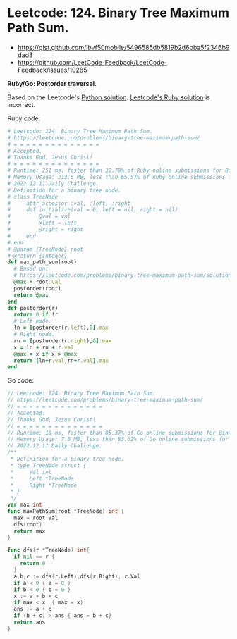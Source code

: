 # Leetcode: 124. Binary Tree Maximum Path Sum.

- https://gist.github.com/lbvf50mobile/5496585db5819b2d6bba5f2346b9dad3
- https://github.com/LeetCode-Feedback/LeetCode-Feedback/issues/10285

**Ruby/Go: Postorder traversal.**

Based on the Leetcode's [Python solution](https://leetcode.com/problems/binary-tree-maximum-path-sum/solution/). [Leetcode's Ruby solution](https://leetcode.com/problems/binary-tree-maximum-path-sum/solution/1713445) is incorrect.

Ruby code:
```Ruby
# Leetcode: 124. Binary Tree Maximum Path Sum.
# https://leetcode.com/problems/binary-tree-maximum-path-sum/
# = = = = = = = = = = = = = =
# Accepted.
# Thanks God, Jesus Christ!
# = = = = = = = = = = = = = =
# Runtime: 251 ms, faster than 32.79% of Ruby online submissions for Binary Tree Maximum Path Sum.
# Memory Usage: 213.5 MB, less than 65.57% of Ruby online submissions for Binary Tree Maximum Path Sum.
# 2022.12.11 Daily Challenge.
# Definition for a binary tree node.
# class TreeNode
#     attr_accessor :val, :left, :right
#     def initialize(val = 0, left = nil, right = nil)
#         @val = val
#         @left = left
#         @right = right
#     end
# end
# @param {TreeNode} root
# @return {Integer}
def max_path_sum(root)
  # Based on:
  # https://leetcode.com/problems/binary-tree-maximum-path-sum/solution/
  @max = root.val
  postorder(root)
  return @max
end
def postorder(r)
  return 0 if !r
  # Left node.
  ln = [postorder(r.left),0].max
  # Right node.
  rn = [postorder(r.right),0].max
  x = ln + rn + r.val
  @max = x if x > @max
  return [ln+r.val,rn+r.val].max
end
```

Go code:
```Go
// Leetcode: 124. Binary Tree Maximum Path Sum.
// https://leetcode.com/problems/binary-tree-maximum-path-sum/
// = = = = = = = = = = = = = =
// Accepted.
// Thanks God, Jesus Christ!
// = = = = = = = = = = = = = =
// Runtime: 18 ms, faster than 85.37% of Go online submissions for Binary Tree Maximum Path Sum.
// Memory Usage: 7.5 MB, less than 83.62% of Go online submissions for Binary Tree Maximum Path Sum.
// 2022.12.11 Daily Challenge.
/**
 * Definition for a binary tree node.
 * type TreeNode struct {
 *     Val int
 *     Left *TreeNode
 *     Right *TreeNode
 * }
 */
var max int
func maxPathSum(root *TreeNode) int {
  max = root.Val
  dfs(root)
  return max
}

func dfs(r *TreeNode) int{
  if nil == r {
    return 0
  }
  a,b,c := dfs(r.Left),dfs(r.Right), r.Val
  if a < 0 { a = 0 }
  if b < 0 { b = 0 }
  x := a + b + c
  if max < x  { max = x}
  ans := a + c
  if (b + c) > ans { ans = b + c}
  return ans
}
```
